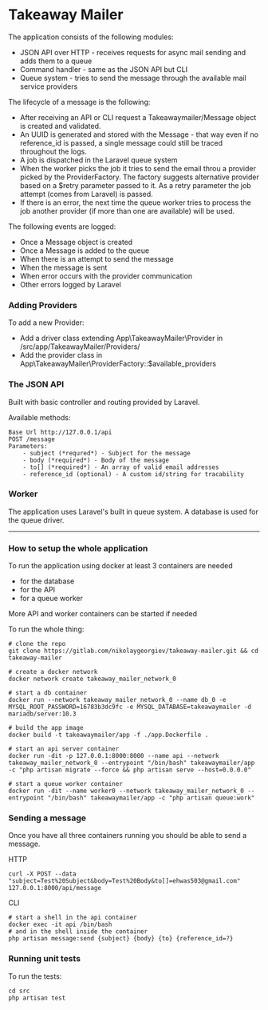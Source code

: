# Takeaway Mailer

The application consists of the following modules: 
 - JSON API over HTTP - receives requests for async mail sending and adds them to a queue
 - Command handler - same as the JSON API but CLI
 - Queue system - tries to send the message through the available mail service providers

The lifecycle of a message is the following: 

 - After receiving an API or CLI request a Takeawaymailer/Message object is created and validated.
 - An UUID is generated and stored with the Message - that way even if no reference_id is passed, a single message could still be traced throughout the logs.
 - A job is dispatched in the Laravel queue system
 - When the worker picks the job it tries to send the email throu a provider picked by the ProviderFactory. The factory suggests alternative provider based on a $retry parameter passed to it. As a retry parameter the job attempt (comes from Laravel) is passed.
 - If there is an error, the next time the queue worker tries to process the job another provider (if more than one are available) will be used.
 
 The following events are logged:
 - Once a Message object is created
 - Once a Message is added to the queue
 - When there is an attempt to send the message
 - When the message is sent
 - When error occurs with the provider communication
 - Other errors logged by Laravel

### Adding Providers

To add a new Provider:
- Add a driver class extending App\TakeawayMailer\Provider in /src/app/TakeawayMailer/Providers/
- Add the provider class in App\TakeawayMailer\ProviderFactory::$available_providers

### The JSON API

Built with basic controller and routing provided by Laravel.

Available methods:

```
Base Url http://127.0.0.1/api 
POST /message
Parameters:
    - subject (*requred*) - Subject for the message
    - body (*required*) - Body of the message
    - to[] (*required*) - An array of valid email addresses
    - reference_id (optional) - A custom id/string for tracability
```

### Worker

The application uses Laravel's built in queue system. 
A database is used for the queue driver.

---

### How to setup the whole application

To run the application using docker at least 3 containers are needed

- for the database
- for the API 
- for a queue worker

More API and worker containers can be started if needed

To run the whole thing:

```
# clone the repo
git clone https://gitlab.com/nikolaygeorgiev/takeaway-mailer.git && cd takeaway-mailer

# create a docker network
docker network create takeaway_mailer_network_0

# start a db container
docker run --network takeaway_mailer_network_0 --name db_0 -e MYSQL_ROOT_PASSWORD=16783b3dc9fc -e MYSQL_DATABASE=takeawaymailer -d mariadb/server:10.3

# build the app image
docker build -t takeawaymailer/app -f ./app.Dockerfile .

# start an api server container 
docker run -dit -p 127.0.0.1:8000:8000 --name api --network takeaway_mailer_network_0 --entrypoint "/bin/bash" takeawaymailer/app -c "php artisan migrate --force && php artisan serve --host=0.0.0.0"

# start a queue worker container
docker run -dit --name worker0 --network takeaway_mailer_network_0 --entrypoint "/bin/bash" takeawaymailer/app -c "php artisan queue:work"
```

### Sending a message

Once you have all three containers running you should be able to send a message.

HTTP
```
curl -X POST --data "subject=Test%20Subject&body=Test%20Body&to[]=ehwas503@gmail.com" 127.0.0.1:8000/api/message
```

CLI
```
# start a shell in the api container
docker exec -it api /bin/bash
# and in the shell inside the container
php artisan message:send {subject} {body} {to} {reference_id=?}
```

### Running unit tests

To run the tests:

```
cd src
php artisan test
```